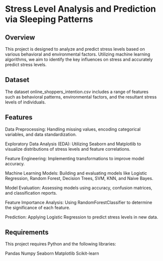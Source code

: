 # Stress Level Analysis and Prediction via Sleeping Patterns

## Overview

This project is designed to analyze and predict stress levels based on various behavioral and environmental factors. Utilizing machine learning algorithms, we aim to identify the key influences on stress and accurately predict stress levels.

## Dataset

The dataset online_shoppers_intention.csv includes a range of features such as behavioral patterns, environmental factors, and the resultant stress levels of individuals.

## Features

Data Preprocessing: Handling missing values, encoding categorical variables, and data standardization.

Exploratory Data Analysis (EDA): Utilizing Seaborn and Matplotlib to visualize distributions of stress levels and feature correlations.

Feature Engineering: Implementing transformations to improve model accuracy.

Machine Learning Models: Building and evaluating models like Logistic Regression, Random Forest, Decision Trees, SVM, KNN, and Naive Bayes.

Model Evaluation: Assessing models using accuracy, confusion matrices, and classification reports.

Feature Importance Analysis: Using RandomForestClassifier to determine the significance of each feature.

Prediction: Applying Logistic Regression to predict stress levels in new data.

## Requirements

This project requires Python and the following libraries:

Pandas
Numpy
Seaborn
Matplotlib
Scikit-learn
